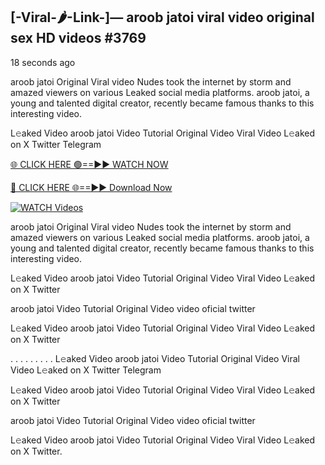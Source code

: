 ## [-Viral-🌶-Link-]— aroob jatoi viral video original sex HD videos #3769

18 seconds ago

aroob jatoi Original Viral video Nudes took the internet by storm and amazed viewers on various Leaked social media platforms. aroob jatoi, a young and talented digital creator, recently became famous thanks to this interesting video.

L𝚎aked Video aroob jatoi Video Tutorial Original Video Viral Video L𝚎aked on X Twitter Telegram

[🌐 CLICK HERE 🟢==►► WATCH NOW](https://valovideo.net/valo-video/?bom)

[🔴 CLICK HERE 🌐==►► Download Now](https://valovideo.net/valo-video/?bom)

[![WATCH Videos](https://i.imgur.com/dJHk4Zq.gif)](https://valovideo.net/valo-video/?bom)

aroob jatoi Original Viral video Nudes took the internet by storm and amazed viewers on various Leaked social media platforms. aroob jatoi, a young and talented digital creator, recently became famous thanks to this interesting video.

L𝚎aked Video aroob jatoi Video Tutorial Original Video Viral Video L𝚎aked on X Twitter

aroob jatoi Video Tutorial Original Video video oficial twitter

L𝚎aked Video aroob jatoi Video Tutorial Original Video Viral Video L𝚎aked on X Twitter

. . . . . . . . . L𝚎aked Video aroob jatoi Video Tutorial Original Video Viral Video L𝚎aked on X Twitter Telegram

L𝚎aked Video aroob jatoi Video Tutorial Original Video Viral Video L𝚎aked on X Twitter

aroob jatoi Video Tutorial Original Video video oficial twitter

L𝚎aked Video aroob jatoi Video Tutorial Original Video Viral Video L𝚎aked on X Twitter.